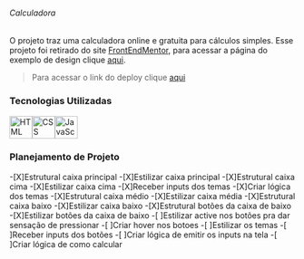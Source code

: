 ###### Calculadora
O projeto traz uma calculadora online  e gratuita para cálculos simples. Esse projeto foi retirado do site [FrontEndMentor](https://www.frontendmentor.io/home), para acessar a página do exemplo de design clique [aqui](https://www.frontendmentor.io/challenges/calculator-app-9lteq5N29).

>Para acessar o link do deploy clique [aqui](https://nicolasgabriiel.github.io/Calculadora/)

### Tecnologias Utilizadas

<img alt="HTML" src="https://cdn.jsdelivr.net/gh/devicons/devicon/icons/html5/html5-original.svg" width=40 height=40 /><img alt="CSS" src="https://cdn.jsdelivr.net/gh/devicons/devicon/icons/css3/css3-original.svg" width=40 height=40 /><img alt="JavaScript" src="https://cdn.jsdelivr.net/gh/devicons/devicon/icons/javascript/javascript-original.svg" width=40 height=40 />

### Planejamento de Projeto

-[X]Estrutural caixa principal
-[X]Estilizar caixa principal
-[X]Estrutural caixa cima
-[X]Estilizar caixa cima
-[X]Receber inputs dos temas
-[X]Criar lógica dos temas
-[X]Estrutural caixa médio
-[X]Estilizar caixa média
-[X]Estrutural caixa baixo
-[X]Estilizar caixa baixo
-[X]Estrutural botões da caixa de baixo
-[X]Estilizar botões da caixa de baixo
-[ ]Estilizar active nos botões pra dar sensação de pressionar
-[ ]Criar hover nos botoes 
-[ ]Estilizar os temas 
-[ ]Receber inputs dos botões
-[ ]Criar lógica de emitir os inputs na tela
-[ ]Criar lógica de como calcular


